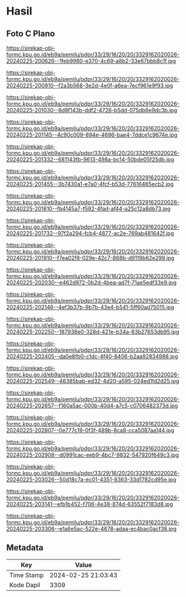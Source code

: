 # Hasil

## Foto C Plano

https://sirekap-obj-formc.kpu.go.id/eb9a/pemilu/pdpr/33/29/16/20/20/3329162020026-20240225-200626--1feb9980-e370-4c69-a8b2-33e67bbb8c1f.jpg

https://sirekap-obj-formc.kpu.go.id/eb9a/pemilu/pdpr/33/29/16/20/20/3329162020026-20240225-200910--f2a3b568-3e2d-4e0f-a6ea-7ecf961e9f93.jpg

https://sirekap-obj-formc.kpu.go.id/eb9a/pemilu/pdpr/33/29/16/20/20/3329162020026-20240225-201030--8d8f143b-ddf2-4726-b5dd-075db6e9dc3b.jpg

https://sirekap-obj-formc.kpu.go.id/eb9a/pemilu/pdpr/33/29/16/20/20/3329162020026-20240225-201145--4c90c009-894e-4696-bae4-7ddce1c9674e.jpg

https://sirekap-obj-formc.kpu.go.id/eb9a/pemilu/pdpr/33/29/16/20/20/3329162020026-20240225-201332--681143fb-9613-498a-bc14-50bde05f25db.jpg

https://sirekap-obj-formc.kpu.go.id/eb9a/pemilu/pdpr/33/29/16/20/20/3329162020026-20240225-201455--3b7430a1-e7a0-4fcf-b53d-77616465ecb2.jpg

https://sirekap-obj-formc.kpu.go.id/eb9a/pemilu/pdpr/33/29/16/20/20/3329162020026-20240225-201610--fb4145a7-f592-4fad-af44-a25c12a8db73.jpg

https://sirekap-obj-formc.kpu.go.id/eb9a/pemilu/pdpr/33/29/16/20/20/3329162020026-20240225-201732--97f2a294-fcb4-4877-ac2e-769ab481642f.jpg

https://sirekap-obj-formc.kpu.go.id/eb9a/pemilu/pdpr/33/29/16/20/20/3329162020026-20240225-201910--f7ea02f8-029e-42c7-868b-d9119b62e299.jpg

https://sirekap-obj-formc.kpu.go.id/eb9a/pemilu/pdpr/33/29/16/20/20/3329162020026-20240225-202030--e462d972-0b2d-4bea-ad7f-71ae5edf33e9.jpg

https://sirekap-obj-formc.kpu.go.id/eb9a/pemilu/pdpr/33/29/16/20/20/3329162020026-20240225-202146--4ef3b37b-9b7b-43e4-b541-5ff60ad75015.jpg

https://sirekap-obj-formc.kpu.go.id/eb9a/pemilu/pdpr/33/29/16/20/20/3329162020026-20240225-202250--187938e0-328d-421e-b34a-83b27653db95.jpg

https://sirekap-obj-formc.kpu.go.id/eb9a/pemilu/pdpr/33/29/16/20/20/3329162020026-20240225-202405--da0e8fb0-c1dc-4f40-8406-b2aa92834988.jpg

https://sirekap-obj-formc.kpu.go.id/eb9a/pemilu/pdpr/33/29/16/20/20/3329162020026-20240225-202549--46385bab-ed32-4d20-a595-024ed1fd2d25.jpg

https://sirekap-obj-formc.kpu.go.id/eb9a/pemilu/pdpr/33/29/16/20/20/3329162020026-20240225-202657--f160a5ac-000b-40d4-a7c5-c0706482373d.jpg

https://sirekap-obj-formc.kpu.go.id/eb9a/pemilu/pdpr/33/29/16/20/20/3329162020026-20240225-202807--0e777c19-0f3f-489b-8ca8-cca5087aa144.jpg

https://sirekap-obj-formc.kpu.go.id/eb9a/pemilu/pdpr/33/29/16/20/20/3329162020026-20240225-202908--d0991cac-eeb9-4bc7-9832-547920f649c3.jpg

https://sirekap-obj-formc.kpu.go.id/eb9a/pemilu/pdpr/33/29/16/20/20/3329162020026-20240225-203026--50d18c7a-ec01-4351-8363-33d1782cd95e.jpg

https://sirekap-obj-formc.kpu.go.id/eb9a/pemilu/pdpr/33/29/16/20/20/3329162020026-20240225-203141--efb1b452-f706-4e38-874d-63552f7183d8.jpg

https://sirekap-obj-formc.kpu.go.id/eb9a/pemilu/pdpr/33/29/16/20/20/3329162020026-20240225-203306--e1a6e5ac-522e-4678-adaa-ec4bac0acf38.jpg


## Metadata

| Key        | Value               |
| ---------- | ------------------- |
| Time Stamp | 2024-02-25 21:03:43 |
| Kode Dapil | 3309                |



